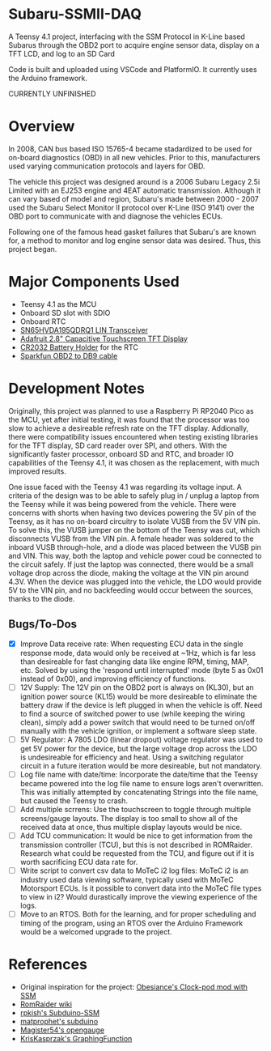 # Subaru-SSMII-DAQ
A Teensy 4.1 project, interfacing with the SSM Protocol in K-Line based Subarus through the OBD2 port to acquire engine sensor data, display on a TFT LCD, and log to an SD Card

Code is built and uploaded using VSCode and PlatformIO. It currently uses the Arduino framework.

CURRENTLY UNFINISHED

# Overview
In 2008, CAN bus based ISO 15765-4 became stadardized to be used for on-board diagnostics (OBD) in all new vehicles. Prior to this, manufacturers used varying communication protocols and layers for OBD. 

The vehicle this project was designed around is a 2006 Subaru Legacy 2.5i Limited with an EJ253 engine and 4EAT automatic transmission. Although it can vary based of model and region, Subaru's made between 2000 - 2007 used the Subaru Select Monitor II protocol over K-Line (ISO 9141) over the OBD port to communicate with and diagnose the vehicles ECUs. 

Following one of the famous head gasket failures that Subaru's are known for, a method to monitor and log engine sensor data was desired. Thus, this project began.

# Major Components Used
- Teensy 4.1 as the MCU
- Onboard SD slot with SDIO
- Onboard RTC
- [SN65HVDA195QDRQ1 LIN Transceiver](https://www.digikey.ca/en/products/detail/texas-instruments/SN65HVDA195QDRQ1/2094636?s=N4IgTCBcDaIMoDkBsBWAEgNQCIEECMAnCiALoC%2BQA)
- [Adafruit 2.8" Capacitive Touchscreen TFT Display](https://www.digikey.ca/en/products/detail/adafruit-industries-llc/2090/9919535)
- [CR2032 Battery Holder](https://www.digikey.ca/en/products/detail/adafruit-industries-llc/1870/6827145) for the RTC
- [Sparkfun OBD2 to DB9 cable](https://www.digikey.ca/en/products/detail/sparkfun-electronics/CAB-10087/5721422)

# Development Notes
Originally, this project was planned to use a Raspberry Pi RP2040 Pico as the MCU, yet after initial testing, it was found that the processor was too slow to achieve a desireable refresh rate on the TFT display. Addionally, there were compatibility issues encountered when testing existing libraries for the TFT display, SD card reader over SPI, and others. With the significantly faster processor, onboard SD and RTC, and broader IO capabilities of the Teensy 4.1, it was chosen as the replacement, with much improved results. 

One issue faced with the Teensy 4.1 was regarding its voltage input. A criteria of the design was to be able to safely plug in / unplug a laptop from the Teensy while it was being powered from the vehicle. There were concerns with shorts when having two devices powering the 5V pin of the Teensy, as it has no on-board circuitry to isolate VUSB from the 5V VIN pin. To solve this, the VUSB jumper on the bottom of the Teensy was cut, which disconnects VUSB from the VIN pin. A female header was soldered to the inboard VUSB through-hole, and a diode was placed between the VUSB pin and VIN. This way, both the laptop and vehicle power coud be connected to the circuit safely. If just the laptop was connected, there would be a small voltage drop across the diode, making the voltage at the VIN pin around 4.3V. When the device was plugged into the vehicle, the LDO would provide 5V to the VIN pin, and no backfeeding would occur between the sources, thanks to the diode. 

## Bugs/To-Dos
- [x] Improve Data receive rate: When requesting ECU data in the single response mode, data would only be received at ~1Hz, which is far less than desireable for fast changing data like engine RPM, timing, MAP, etc. Solved by using the 'respond until interrupted' mode (byte 5 as 0x01 instead of 0x00), and improving efficiency of functions.
- [ ] 12V Supply: The 12V pin on the OBD2 port is always on (KL30), but an ignition power source (KL15) would be more desireable to eliminate the battery draw if the device is left plugged in when the vehicle is off. Need to find a source of switched power to use (while keeping the wiring clean), simply add a power switch that would need to be turned on/off manually with the vehicle ignition, or implement a software sleep state.
- [ ] 5V Regulator: A 7805 LDO (linear dropout) voltage regulator was used to get 5V power for the device, but the large voltage drop across the LDO is undesireable for efficiency and heat. Using a switching regulator circuit in a future iteration would be more desireable, but not mandatory.
- [ ] Log file name with date/time: Incorporate the date/time that the Teensy became powered into the log file name to ensure logs aren't overwritten. This was initially attempted by concatenating Strings into the file name, but caused the Teensy to crash.
- [ ] Add multiple scrrens: Use the touchscreen to toggle through multiple screens/gauge layouts. The display is too small to show all of the received data at once, thus multiple display layouts would be nice.
- [ ] Add TCU communication: It would be nice to get information from the transmission controller (TCU), but this is not described in ROMRaider. Research what could be requested from the TCU, and figure out if it is worth sacrificing ECU data rate for.
- [ ] Write script to convert csv data to MoTeC i2 log files: MoTeC i2 is an industry used data viewing software, typically used with MoTeC Motorsport ECUs. Is it possible to convert data into the MoTeC file types to view in i2? Would durastically improve the viewing experience of the logs.
- [ ] Move to an RTOS. Both for the learning, and for proper scheduling and timing of the program, using an RTOS over the Arduino Framework would be a welcomed upgrade to the project.

# References
- Original inspiration for the project: [Obesiance's Clock-pod mod with SSM](https://www.clubwrx.net/threads/clock-pod-mod-with-subarb-select-monitor-ecu-polling-and-arduino.134423369/)
- [RomRaider wiki](https://www.romraider.com/RomRaider/SsmProtocol)
- [rpkish's Subduino-SSM](https://github.com/rpkish/Subduino-SSM)
- [matprophet's subduino](https://github.com/matprophet/subduino)
- [Magister54's opengauge](https://github.com/magister54/opengauge)
- [KrisKasprzak's GraphingFunction](https://github.com/KrisKasprzak/GraphingFunction)
